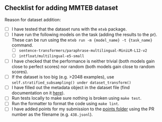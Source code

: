 
<!-- If you are not submitting for a dataset, feel free to remove the content below  -->


<!-- add additional description, question etc. related to the new dataset -->

## Checklist for adding MMTEB dataset

<!-- 
Before you commit here is a checklist you should complete before submitting
if you are not 
 -->
Reason for dataset addition:
<!-- Add reason for adding dataset here. E.g. it covers task/language/domain previously not covered -->


- [ ] I have tested that the dataset runs with the `mteb` package.
- [ ] I have run the following models on the task (adding the results to the pr). These can be run using the `mteb run -m {model_name} -t {task_name}` command.
  - [ ] `sentence-transformers/paraphrase-multilingual-MiniLM-L12-v2`
  - [ ] `intfloat/multilingual-e5-small`
- [ ] I have checked that the performance is neither trivial (both models gain close to perfect scores) nor random (both models gain close to random scores).
- [ ] If the dataset is too big (e.g. >2048 examples), use `self.stratified_subsampling() under dataset_transform()`
- [ ] I have filled out the metadata object in the dataset file (find documentation on it [here](https://github.com/embeddings-benchmark/mteb/blob/main/docs/adding_a_dataset.md#2-creating-the-metadata-object)).
- [ ] Run tests locally to make sure nothing is broken using `make test`. 
- [ ] Run the formatter to format the code using `make lint`. 
- [ ] I have added points for my submission to the [points folder](https://github.com/embeddings-benchmark/mteb/blob/main/docs/mmteb/points.md) using the PR number as the filename (e.g. `438.jsonl`).
